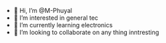 - 👋 Hi, I’m @M-Phuyal
- 👀 I’m interested in general tec
- 🌱 I’m currently learning electronics
- 💞️ I’m looking to collaborate on any thing inntresting 

<!---
M-Phuyal/M-Phuyal is a ✨ special ✨ repository because its `README.md` (this file) appears on your GitHub profile.
You can click the Preview link to take a look at your changes.
--->
